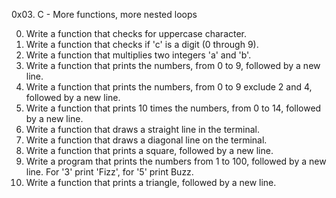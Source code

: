 0x03. C - More functions, more nested loops

0.  Write a function that checks for uppercase character.
1.  Write a function that checks if 'c' is a digit (0 through 9).
2.  Write a function that multiplies two integers 'a' and 'b'.
3.  Write a function that prints the numbers, from 0 to 9, followed by a new line.
4.  Write a function that prints the numbers, from 0 to 9 exclude 2 and 4, followed by a new line.
5.  Write a function that prints 10 times the numbers, from 0 to 14, followed by a new line.
6.  Write a function that draws a straight line in the terminal.
7.  Write a function that draws a diagonal line on the terminal.
8.  Write a function that prints a square, followed by a new line.
9.  Write a program that prints the numbers from 1 to 100, followed by a new line. For '3' print 'Fizz', for '5' print Buzz.
10. Write a function that prints a triangle, followed by a new line.